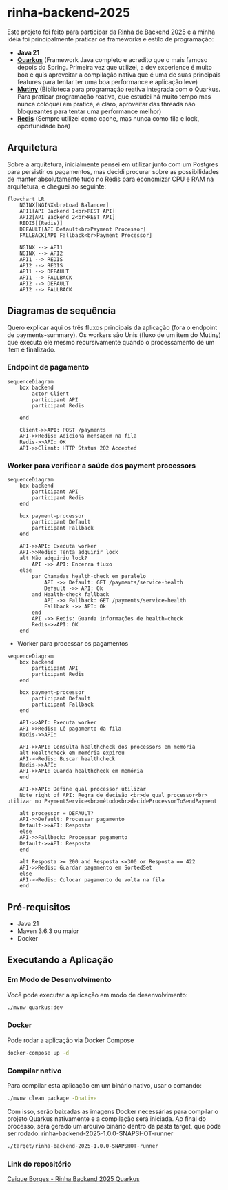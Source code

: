 # rinha-backend-2025

Este projeto foi feito para participar da [Rinha de Backend 2025](https://github.com/zanfranceschi/rinha-de-backend-2025) e a minha idéia foi principalmente praticar os frameworks e estilo de programação:
 
- **Java 21** 
- **[Quarkus](https://quarkus.io/)** (Framework Java completo e acredito que o mais famoso depois do Spring. Primeira vez que utilizei, a dev experience é muito boa e quis aproveitar a compilação nativa que é uma de suas principais features para tentar ter uma boa performance e aplicação leve)
- **[Mutiny](https://smallrye.io/smallrye-mutiny/latest/)** (Biblioteca para programação reativa integrada com o Quarkus. Para praticar programação reativa, que estudei há muito tempo mas nunca coloquei em prática, e claro, aproveitar das threads não bloqueantes para tentar uma performance melhor)
- **[Redis](https://redis.io/)** (Sempre utilizei como cache, mas nunca como fila e lock, oportunidade boa)

## Arquitetura

Sobre a arquitetura, inicialmente pensei em utilizar junto com um Postgres para persistir os pagamentos, mas decidi procurar sobre as possibilidades de manter absolutamente tudo no Redis para economizar CPU e RAM na arquitetura, e cheguei ao seguinte:

```mermaid
flowchart LR
    NGINX[NGINX<br>Load Balancer]
    API1[API Backend 1<br>REST API]
    API2[API Backend 2<br>REST API]
    REDIS[(Redis)]
    DEFAULT[API Default<br>Payment Processor]
    FALLBACK[API Fallback<br>Payment Processor]

    NGINX --> API1
    NGINX --> API2
    API1 --> REDIS
    API2 --> REDIS
    API1 --> DEFAULT
    API1 --> FALLBACK
    API2 --> DEFAULT
    API2 --> FALLBACK
```

## Diagramas de sequência

Quero explicar aqui os três fluxos principais da aplicação (fora o endpoint de payments-summary). Os workers são Unis (fluxo de um item do Mutiny) que executa ele mesmo recursivamente quando o processamento de um item é finalizado.

### Endpoint de pagamento

```mermaid
sequenceDiagram
    box backend
        actor Client
        participant API
        participant Redis

    end
            
    Client->>API: POST /payments
    API->>Redis: Adiciona mensagem na fila
    Redis->>API: OK
    API->>Client: HTTP Status 202 Accepted
```

### Worker para verificar a saúde dos payment processors

```mermaid
sequenceDiagram
    box backend
        participant API
        participant Redis
    end

    box payment-processor
        participant Default
        participant Fallback
    end
            
    API->>API: Executa worker
    API->>Redis: Tenta adquirir lock
    alt Não adquiriu lock?
        API ->> API: Encerra fluxo
    else
        par Chamadas health-check em paralelo
            API ->> Default: GET /payments/service-health
            Default ->> API: Ok
        and Health-check fallback
            API ->> Fallback: GET /payments/service-health
            Fallback ->> API: Ok
        end
        API ->> Redis: Guarda informações de health-check    
        Redis->>API: OK
    end

```

- Worker para processar os pagamentos

```mermaid
sequenceDiagram
    box backend
        participant API
        participant Redis
    end

    box payment-processor
        participant Default
        participant Fallback
    end

    API->>API: Executa worker
    API->>Redis: Lê pagamento da fila
    Redis->>API: 

    API->>API: Consulta healthcheck dos processors em memória
    alt Healthcheck em memória expirou
    API->>Redis: Buscar healthcheck
    Redis->>API:
    API->>API: Guarda healthcheck em memória
    end

    API->>API: Define qual processor utilizar
    Note right of API: Regra de decisão <br>de qual processor<br> utilizar no PaymentService<br>método<br>decideProcessorToSendPayment
    
    alt processor = DEFAULT?
    API->>Default: Processar pagamento
    Default->>API: Resposta
    else 
    API->>Fallback: Processar pagamento
    Default->>API: Resposta
    end

    alt Resposta >= 200 and Resposta <=300 or Resposta == 422
    API->>Redis: Guardar pagamento em SortedSet
    else
    API->>Redis: Colocar pagamento de volta na fila
    end
```

## Pré-requisitos

- Java 21
- Maven 3.6.3 ou maior
- Docker

## Executando a Aplicação

### Em Modo de Desenvolvimento

Você pode executar a aplicação em modo de desenvolvimento:

```bash
./mvnw quarkus:dev
```

### Docker

Pode rodar a aplicação via Docker Compose

```bash
docker-compose up -d
```

### Compilar nativo

Para compilar esta aplicação em um binário nativo, usar o comando:

```bash
./mvnw clean package -Dnative
```

Com isso, serão baixadas as imagens Docker necessárias para compilar o projeto Quarkus nativamente e a compilação será iniciada. Ao final do processo, será gerado um arquivo binário dentro da pasta target, que pode ser rodado: rinha-backend-2025-1.0.0-SNAPSHOT-runner

```bash
./target/rinha-backend-2025-1.0.0-SNAPSHOT-runner
```

### Link do repositório
[Caique Borges - Rinha Backend 2025 Quarkus](https://github.com/caiquetgr/rinha_backend_2025_quarkus)